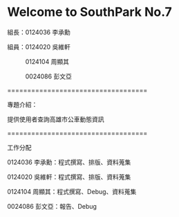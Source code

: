 # Welcome to SouthPark No.7  #

組長：0124036 李承勳 

組員：0124020 吳維軒

　　　0124104 周顯其

　　　0024086 彭文亞

===================================

專題介紹：

提供使用者查詢高雄市公車動態資訊

===================================

工作分配

0124036 李承勳：程式撰寫、排版、資料蒐集

0124020 吳維軒：程式撰寫、排版、資料蒐集

0124104 周顯其：程式撰寫、Debug、資料蒐集

0024086 彭文亞：報告、Debug




